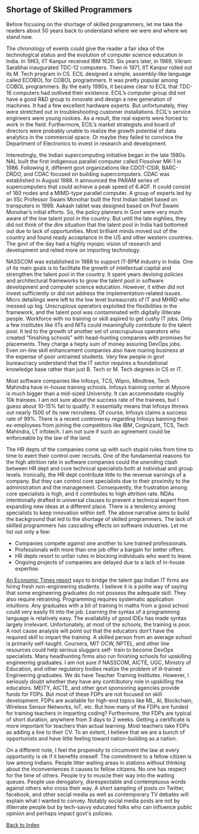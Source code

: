 ## Shortage of Skilled Programmers 




Before focusing on the shortage of skilled programmers, let me take the readers about 50 years back to understand where we were and where we stand now. 

The chronology of events could give the reader a fair idea of the technological status and the evolution of computer science education in India.  In 1963,  IIT Kanpur 
received IBM 1620. Six years later, in 1969, Vikram Sarabhai inaugurated TDC-12 computers. Then in 1971, IIT Kanpur rolled out its M. Tech program in CS.  ECIL designed a 
simple, assembly-like language called ECOBOL for COBOL programmers. It was pretty popular among COBOL programmers. By the early 1990s, it became clear to ECIL that TDC-16 
computers had outlived their existence.  ECIL’s computer group did not have a good R&D group to innovate and design a new generation of machines. It had a few excellent 
hardware experts. But unfortunately, they were stretched out in troubleshooting customer installations. ECIL's service engineers were young rookies.  As a result, the real 
experts were forced to work in the field. Furthermore, ECIL’s market strategists and board of directors were probably unable to realize the growth potential of data analytics in the commercial space. Or maybe they failed to convince the Department of Electronics to invest in research and development.

Interestingly, the Indian supercomputing initiative began in the late 1980s. NAL built the first indigenous parallel computer called Flosolver MK-1 in 1986. Following it, 
different govt organizations like CDOT-CSIR, BARC-DRDO, and CDAC focused on building supercomputers. CDAC was established in August 1988. It announced the PARAM series of 
supercomputers that could achieve a peak speed of 6.4GF. It could consist of 160 nodes and a MIMD-type parallel computer. A group of experts led by an IISc Professor Swami 
Monohar built the first Indian tablet based on transputers in 1999. Aakash tablet was designed based on Prof Swami Monohar’s initial efforts. So, the policy planners in 
Govt were very much aware of the low talent pool in the country. But until the late eighties, they did not think of the dire situation that the talent pool in India had 
bottomed out due to lack of opportunities. Most brilliant minds moved out of the country and found ready acceptance in the US and other western countries. The govt of 
the day had a highly myopic vision of research and development and relied more on importing technology.

NASSCOM was established in 1988 to support IT-BPM industry in India. One of its main goals is to facilitate the growth of intellectual capital and strengthen the talent 
pool in the country. It spent years devising policies and architectural frameworks to grow the talent pool in software development and computer science education. However, 
it either did not invest sufficiently or did not address the implementation-related issues. Micro detailings were left to the low level bureaucrats of IT and MHRD 
who messed up big. Unscruplous operators exploited the flexibilities in the framework, and the talent pool was contaminated with digitally illiterate people. Workforce 
with no training or skill aspired to get cushy IT jobs. Only a few institutes like IITs and NITs could meaningfully contribute to the talent pool. It led to the growth 
of another set of unscrupulous operators who created “finishing schools” with head-hunting companies with promises for placements. They charge a hepty sum of money 
assuring DevOps jobs.  Even on-line skill enhancement companies also have roaring business at the expense of poor untrained students. 
Very few people in govt bureaucracy understand that the IT sector requires a foundational knowledge base rather than just B. Tech or M. Tech 
degrees in CS or IT. 

Most software companies like Infosys, TCS, Wipro, Mindtree, Tech Mahindra have in-house training schools. Infosys training center at Mysore is much bigger than a mid-sized 
University. It can accommodate roughly 10k trainees. I am not sure about the success rate of the trainees, but I guess about 10-15% fail to qualify. It essentially means 
that Infosys throws out nearly 1500 of its new recruitees. Of course, Infosys claims a success rate of 99%. There is a recent controversy regarding Infosys banning their 
ex-employees from joining the competitors like IBM, Cognizant, TCS, Tech Mahindra, LT infotech. I am not sure if such an agreement could be enforceable by the law of 
the land. 

The HR depts of the companies come up with such stupid rules from time to time to exert their control over recruits. One of the fundamental reasons for
the high attrition rate in software companies could the unending clash between HR dept and core technical specialists both at individual and group levels. 
Ironically, the HR dept contribute little to the revenue earnings of a company. But they can control core specialists due to their proximity to the administration 
and the management. Consequently, the frustration among core specialists is high, and it contributes to high attrition rate. NDAs intentionally drafted in universal
clauses to prevent a technical expert from expanding new ideas at a different place. There is a tendency among specialists to keep innovation within self. 
The above narrative aims to build the background that led to the shortage of skilled programmers. The lack of skilled programmers has cascading effects on software 
industries. Let me list out only a few:

- Companies compete against one another to lure trained professionals.
- Professionals with more than one job offer a bargain for better offers.
- HR depts resort to unfair rules in blocking individuals who want to leave.
- Ongoing projects of companies are delayed due to a lack of in-house expertise.

[An Economic Times report](https://economictimes.indiatimes.com/tech/information-tech/indian-it-firms-step-up-hiring-of-non-engineers-to-bridge-talent-shortfall/articleshow/87189175.cms) 
says to bridge the talent gap Indian IT firms are hiring fresh non-engineering students. I believe it is a polite way of saying that some engineering 
graduates do not possess the adequate skill. They also require retraining. Programming requires systematic application intuitions. Any graduates with a bit of training in 
maths from a good school could very easily fit into the job. Learning the syntax of a programming language is relatively easy. The availability of good IDEs has made syntax 
largely irrelevant. Unfortunately, at most of the schools, the training is poor. A root cause analysis will point out that the educators don’t have the required skill to 
impart the training. A skilled person from an average school is primarily self-taught. Coursera, MIT OCW, NPTEL, and other line resources could help serious sluggers self-
train to become DevOps specialists. Many headhunting firms also run finishing schools for upskilling engineering graduates. I am not sure if NASSCOM, AICTE, UGC, Ministry 
of Education, and other regulatory bodies realize the problem of ill-trained Engineering graduates. We do have Teacher Training Institutes. However, I seriously doubt 
whether they have any contributory role in upskilling the educators. MEITY, AICTE, and other govt sponsoring agencies provide funds for FDPs. But most of these FDPs are not 
focused on skill development. FDPs are available for high-end topics like ML, AI, Blockchain, Wireless Sensor Networks, IoT, etc. But how many of the FDPs are funded for 
training teachers in imparting coding? Furthermore, the FDPs are typical of short duration, anywhere from 3 days to 2 weeks. Getting a certificate is more important for 
teachers than actual learning. Most teachers take FDPs as adding a line to their CV. To an extent, I believe that we are a bunch of opportunists and have little feeling toward nation-building as a nation.

On a different note, I feel the propensity to circumvent the law at every opportunity is ok if it benefits oneself. The commitment to a fellow citizen is low among 
Indians. People litter waiting areas in stations without thinking about the inconveniences it causes to fellow citizens. No one has respect for the time of others. People 
try to muscle their way into the waiting queues. People use derogatory, disrespectable and contemptuous words against others who cross their way. A short sampling of 
posts on Twitter, facebook, and other social media as well as contemporary TV debates will explain what I wanted to convey. Notably social media posts are not by
illiterrate people but by tech-savvy educated folks who can influence public opinion and perhaps impact govt's policies. 




[Back to Index](../index.md)
